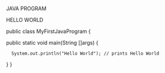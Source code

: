 JAVA PROGRAM

HELLO WORLD

public class MyFirstJavaProgram {

   public static void main(String []args) {
   
      System.out.println("Hello World"); // prints Hello World
   }
}

